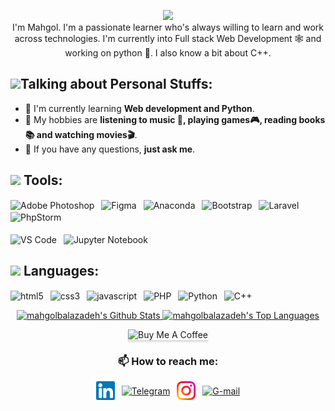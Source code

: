 <p align="center"> <img src="https://github.com/mahgolbalazadeh/mahgolbalazadeh/assets/120247856/859c0ad1-a975-4a29-8491-7d56d738086f" width="400"></br>
  I'm Mahgol. I'm a passionate learner who's always willing to learn and work across technologies. I'm currently into Full stack Web Development 🕸️ and working on python 🐍. I also know a bit about C++.
</p>

## <img src="https://media.giphy.com/media/VgCDAzcKvsR6OM0uWg/giphy.gif" width="40">Talking about Personal Stuffs:

- 🌱 I'm currently learning **Web development and Python**. 
- 🤔 My hobbies are **listening to music 🎵, playing games🎮, reading books📚 and watching movies🎬**.
- 💬 If you have any questions, **just ask me**.


## <img src="https://media2.giphy.com/media/QssGEmpkyEOhBCb7e1/giphy.gif?cid=ecf05e47a0n3gi1bfqntqmob8g9aid1oyj2wr3ds3mg700bl&rid=giphy.gif" width="30px"> Tools:
<a target="blank"><img align="center" src="https://img.shields.io/badge/adobe%20photoshop-%2331A8FF.svg?style=for-the-badge&logo=adobe%20photoshop&logoColor=white" alt="Adobe Photoshop"/></a>&ensp;
<a target="blank"><img align="center" src="https://img.shields.io/badge/figma-%23F24E1E.svg?style=for-the-badge&logo=figma&logoColor=white" alt="Figma"/></a>&ensp;
<a target="blank"><img align="center" src="https://img.shields.io/badge/Anaconda-%2344A833.svg?style=for-the-badge&logo=anaconda&logoColor=white" alt="Anaconda"/></a>&ensp;
<a target="blank"><img align="center" src="https://img.shields.io/badge/bootstrap-%23563D7C.svg?style=for-the-badge&logo=bootstrap&logoColor=white" alt="Bootstrap"/></a>&ensp;
<a target="blank"><img align="center" src="https://img.shields.io/badge/laravel-%23FF2D20.svg?style=for-the-badge&logo=laravel&logoColor=white" alt="Laravel"/></a>&ensp;
<a target="blank"><img align="center" src="https://img.shields.io/badge/phpstorm-143?style=for-the-badge&logo=phpstorm&logoColor=black&color=black&labelColor=darkorchid" alt="PhpStorm"/></a></br></br>
<a target="blank"><img align="center" src="https://img.shields.io/badge/Visual%20Studio%20Code-0078d7.svg?style=for-the-badge&logo=visual-studio-code&logoColor=white" alt="VS Code"/></a>&ensp;
<a target="blank"><img align="center" src="https://img.shields.io/badge/jupyter-%23FA0F00.svg?style=for-the-badge&logo=jupyter&logoColor=white" alt="Jupyter Notebook"/></a>&ensp;
<!-- <a target="blank"><img align="center" src="https://img.shields.io/badge/DJANGO-REST-ff1709?style=for-the-badge&logo=django&logoColor=white&color=ff1709&labelColor=gray" alt="Django"/></a>&ensp; -->

## <img src="https://media2.giphy.com/media/QssGEmpkyEOhBCb7e1/giphy.gif?cid=ecf05e47a0n3gi1bfqntqmob8g9aid1oyj2wr3ds3mg700bl&rid=giphy.gif" width="30px"> Languages: 
<a target="blank"><img align="center" src="https://img.shields.io/badge/html5-%23E34F26.svg?style=for-the-badge&logo=html5&logoColor=white" alt="html5"/></a>&ensp;
<a target="blank"><img align="center" src="https://img.shields.io/badge/css3-%231572B6.svg?style=for-the-badge&logo=css3&logoColor=white" alt="css3"/></a>&ensp;
<a target="blank"><img align="center" src="https://img.shields.io/badge/javascript-%23323330.svg?style=for-the-badge&logo=javascript&logoColor=%23F7DF1E" alt="javascript"/></a>&ensp;
<a target="blank"><img align="center" src="https://img.shields.io/badge/php-%23777BB4.svg?style=for-the-badge&logo=php&logoColor=white" alt="PHP"/></a>&ensp;
<a target="blank"><img align="center" src="https://img.shields.io/badge/python-3670A0?style=for-the-badge&logo=python&logoColor=ffdd54" alt="Python"/></a>&ensp;
<a target="blank"><img align="center" src="https://img.shields.io/badge/c++-%2300599C.svg?style=for-the-badge&logo=c%2B%2B&logoColor=white" alt="C++"/></a>&ensp;

<p align="center"> <!--- P tag to align contents -->
    <a href="https://github.com/mahgolbalazadeh">
      <img alt="mahgolbalazadeh's Github Stats" src="https://denvercoder1-github-readme-stats.vercel.app/api/?username=mahgolbalazadeh&show_icons=true&count_private=true&layout=compact&theme=gotham" height="180px"/>
    </a>
    <a href="https://github.com/mahgolbalazadeh"><img alt="mahgolbalazadeh's Top Languages" src="https://github-readme-stats.vercel.app/api/top-langs/?username=mahgolbalazadeh&langs_count=8&layout=compact&theme=gotham&hide=Jupyter%20Notebook" height="180px""/>
    </a>
  </p>

<div align="center">
<a target="_blank"><img src="https://www.buymeacoffee.com/assets/img/custom_images/orange_img.png" alt="Buy Me A Coffee" style="height: 41px !important;width: 174px !important;box-shadow: 0px 3px 2px 0px rgba(190, 190, 190, 0.5) !important;-webkit-box-shadow: 0px 3px 2px 0px rgba(190, 190, 190, 0.5) !important;" ></a>
</p>
 <div/> 
  
<h3 align="center"> 📫 How to reach me:</h3>
<p align="center">
<a href="https://linkedin.com/in/mahgol-balazadeh-015326226" target="blank"><img align="center" src="https://github.com/SatYu26/SatYu26/blob/master/Assets/Linkedin.svg" alt="linkedin" height="30" width="30" /></a>&ensp;
<a href="https://t.me/MahgolBalazade" target="blank"><img align="center" src="https://upload.wikimedia.org/wikipedia/commons/8/82/Telegram_logo.svg" alt="Telegram" height="30" width="30" /></a>&ensp;
<a href="https://wwww.instagram.com/mahgolbalazade/" target="blank"><img align="center" src="https://github.com/SatYu26/SatYu26/blob/master/Assets/Instagram.svg" alt="Instagram" height="30" width="30" /></a>&ensp;
<a href="https://" target="blank"><img align="center" src="https://upload.wikimedia.org/wikipedia/commons/7/7e/Gmail_icon_%282020%29.svg" alt="G-mail" height="30" width="30" /></a>

